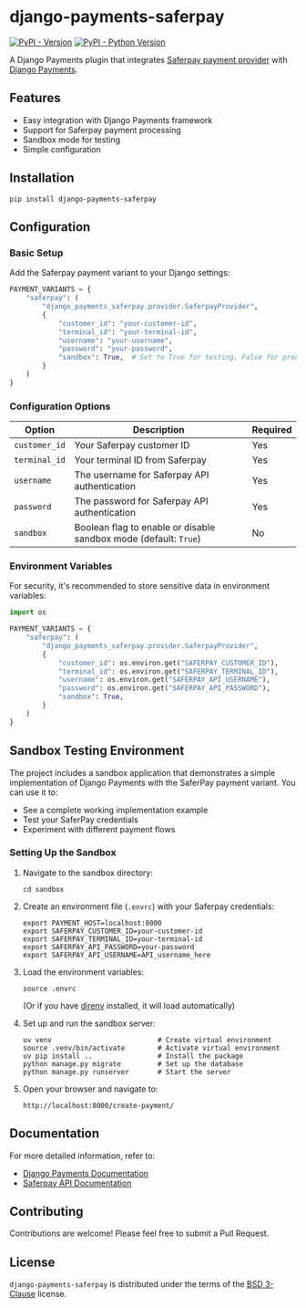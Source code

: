 # django-payments-saferpay

[![PyPI - Version](https://img.shields.io/pypi/v/django-payments-saferpay.svg)](https://pypi.org/project/django-payments-saferpay)
[![PyPI - Python Version](https://img.shields.io/pypi/pyversions/django-payments-saferpay.svg)](https://pypi.org/project/django-payments-saferpay)

A Django Payments plugin that integrates [Saferpay payment provider](https://docs.saferpay.com/home) with [Django Payments](https://django-payments.readthedocs.io/).

## Features

- Easy integration with Django Payments framework
- Support for Saferpay payment processing
- Sandbox mode for testing
- Simple configuration

## Installation

```console
pip install django-payments-saferpay
```

## Configuration

### Basic Setup

Add the Saferpay payment variant to your Django settings:

```python
PAYMENT_VARIANTS = {
    "saferpay": (
        "django_payments_saferpay.provider.SaferpayProvider",
        {
            "customer_id": "your-customer-id",
            "terminal_id": "your-terminal-id",
            "username": "your-username",
            "password": "your-password",
            "sandbox": True,  # Set to True for testing, False for production
        }
    )
}
```

### Configuration Options

| Option | Description | Required |
|--------|-------------|----------|
| `customer_id` | Your Saferpay customer ID | Yes |
| `terminal_id` | Your terminal ID from Saferpay | Yes |
| `username` | The username for Saferpay API authentication | Yes |
| `password` | The password for Saferpay API authentication | Yes |
| `sandbox` | Boolean flag to enable or disable sandbox mode (default: `True`) | No |

### Environment Variables

For security, it's recommended to store sensitive data in environment variables:

```python
import os

PAYMENT_VARIANTS = {
    "saferpay": (
        "django_payments_saferpay.provider.SaferpayProvider",
        {
            "customer_id": os.environ.get("SAFERPAY_CUSTOMER_ID"),
            "terminal_id": os.environ.get("SAFERPAY_TERMINAL_ID"),
            "username": os.environ.get("SAFERPAY_API_USERNAME"),
            "password": os.environ.get("SAFERPAY_API_PASSWORD"),
            "sandbox": True,
        }
    )
}
```

## Sandbox Testing Environment

The project includes a sandbox application that demonstrates a simple implementation of Django Payments with the SaferPay payment variant. You can use it to:

- See a complete working implementation example
- Test your SaferPay credentials
- Experiment with different payment flows

### Setting Up the Sandbox

1. Navigate to the sandbox directory:
   ```console
   cd sandbox
   ```

2. Create an environment file (`.envrc`) with your Saferpay credentials:
   ```shell
   export PAYMENT_HOST=localhost:8000
   export SAFERPAY_CUSTOMER_ID=your-customer-id
   export SAFERPAY_TERMINAL_ID=your-terminal-id
   export SAFERPAY_API_PASSWORD=your-password
   export SAFERPAY_API_USERNAME=API_username_here
   ```

3. Load the environment variables:
   ```console
   source .envrc
   ```
   (Or if you have [direnv](https://direnv.net/) installed, it will load automatically)

4. Set up and run the sandbox server:
   ```console
   uv venv                          # Create virtual environment
   source .venv/bin/activate        # Activate virtual environment
   uv pip install ..                # Install the package
   python manage.py migrate         # Set up the database
   python manage.py runserver       # Start the server
   ```

5. Open your browser and navigate to:
   ```
   http://localhost:8000/create-payment/
   ```

## Documentation

For more detailed information, refer to:
- [Django Payments Documentation](https://django-payments.readthedocs.io/)
- [Saferpay API Documentation](https://docs.saferpay.com/home)

## Contributing

Contributions are welcome! Please feel free to submit a Pull Request.

## License

`django-payments-saferpay` is distributed under the terms of the [BSD 3-Clause](https://spdx.org/licenses/BSD-3-Clause.html) license.
